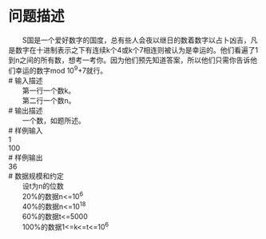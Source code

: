 <div id="pcont1" style="margin-top:20px; display:block;">

# 问题描述

<div class="pdcont">　　S国是一个爱好数字的国度，总有些人会夜以继日的数着数字以占卜凶吉，凡是数字在十进制表示之下有连续k个4或k个7相连则被认为是幸运的。他们看遍了1到n之间的所有数，想考一考你。因为他们预先知道答案，所以他们只需你告诉他们幸运的数字mod 10<sup>9</sup>+7就行。</div>
# 输入描述

<div class="pdcont">　　第一行一个数k。<br/>
　　第二行一个数n。</div>
# 输出描述

<div class="pdcont">　　一个数，如题所述。</div>
# 样例输入

<div class="pddata">1<br/>
100</div>
# 样例输出

<div class="pddata">36</div>
# 数据规模和约定

<div class="pdcont">　　设t为n的位数<br/>
　　20%的数据n&lt;=10<sup>6</sup><br/>
　　40%的数据n&lt;=10<sup>18</sup><br/>
　　60%的数据t&lt;=5000<br/>
　　100%的数据1&lt;=k&lt;=t&lt;=10<sup>6</sup></div>

</div>